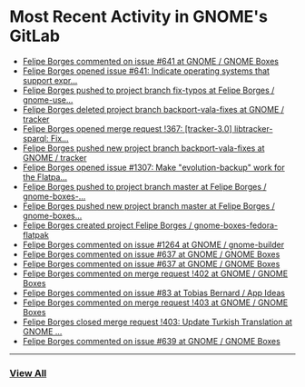 # Most Recent Activity in GNOME's GitLab

<!-- BLOG-POST-LIST:START -->
- [Felipe Borges commented on issue #641 at GNOME / GNOME Boxes](https://gitlab.gnome.org/GNOME/gnome-boxes/-/issues/641#note_999861)
- [Felipe Borges opened issue #641: Indicate operating systems that support expr...](https://gitlab.gnome.org/GNOME/gnome-boxes/-/issues/641)
- [Felipe Borges pushed to project branch fix-typos at Felipe Borges / gnome-use...](https://gitlab.gnome.org/felipeborges/gnome-user-docs/-/compare/8ce3ae6bc143b971608941777da0ba16011a2e07...e875e2a1dc4fc79aca0e001665670ace560b6f80)
- [Felipe Borges deleted project branch backport-vala-fixes at GNOME / tracker](https://gitlab.gnome.org/GNOME/tracker/-/commits/backport-vala-fixes)
- [Felipe Borges opened merge request !367: [tracker-3.0] libtracker-sparql: Fix...](https://gitlab.gnome.org/GNOME/tracker/-/merge_requests/367)
- [Felipe Borges pushed new project branch backport-vala-fixes at GNOME / tracker](https://gitlab.gnome.org/GNOME/tracker/-/commits/backport-vala-fixes)
- [Felipe Borges opened issue #1307: Make &quot;evolution-backup&quot; work for the Flatpa...](https://gitlab.gnome.org/GNOME/evolution/-/issues/1307)
- [Felipe Borges pushed to project branch master at Felipe Borges / gnome-boxes-...](https://gitlab.gnome.org/felipeborges/gnome-boxes-fedora-flatpak/-/commit/eb9cebfc83163f1eb59e3a53133ebaab361091ab)
- [Felipe Borges pushed new project branch master at Felipe Borges / gnome-boxes...](https://gitlab.gnome.org/felipeborges/gnome-boxes-fedora-flatpak/-/commits/master)
- [Felipe Borges created project Felipe Borges / gnome-boxes-fedora-flatpak](https://gitlab.gnome.org/felipeborges/gnome-boxes-fedora-flatpak)
- [Felipe Borges commented on issue #1264 at GNOME / gnome-builder](https://gitlab.gnome.org/GNOME/gnome-builder/-/issues/1264#note_997325)
- [Felipe Borges commented on issue #637 at GNOME / GNOME Boxes](https://gitlab.gnome.org/GNOME/gnome-boxes/-/issues/637#note_997218)
- [Felipe Borges commented on issue #637 at GNOME / GNOME Boxes](https://gitlab.gnome.org/GNOME/gnome-boxes/-/issues/637#note_997105)
- [Felipe Borges commented on merge request !402 at GNOME / GNOME Boxes](https://gitlab.gnome.org/GNOME/gnome-boxes/-/merge_requests/402#note_997060)
- [Felipe Borges commented on issue #83 at Tobias Bernard / App Ideas](https://gitlab.gnome.org/bertob/app-ideas/-/issues/83#note_997059)
- [Felipe Borges commented on merge request !403 at GNOME / GNOME Boxes](https://gitlab.gnome.org/GNOME/gnome-boxes/-/merge_requests/403#note_997057)
- [Felipe Borges closed merge request !403: Update Turkish Translation at GNOME ...](https://gitlab.gnome.org/GNOME/gnome-boxes/-/merge_requests/403)
- [Felipe Borges commented on issue #639 at GNOME / GNOME Boxes](https://gitlab.gnome.org/GNOME/gnome-boxes/-/issues/639#note_991341)
<!-- BLOG-POST-LIST:END -->

___

### [View All](https://gitlab.gnome.org/users/felipeborges/activity)
